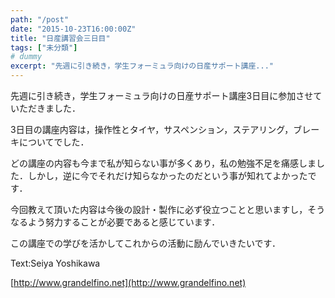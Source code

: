 ```yaml
---
path: "/post"
date: "2015-10-23T16:00:00Z"
title: "日産講習会三日目"
tags: ["未分類"]
# dummy
excerpt: "先週に引き続き，学生フォーミュラ向けの日産サポート講座..."
---
```




[](23-1.jpg)

先週に引き続き，学生フォーミュラ向けの日産サポート講座3日目に参加させていただきました．

3日目の講座内容は，操作性とタイヤ，サスペンション，ステアリング，ブレーキについてでした．

どの講座の内容も今まで私が知らない事が多くあり，私の勉強不足を痛感しました．しかし，逆に今でそれだけ知らなかったのだという事が知れてよかったです．

今回教えて頂いた内容は今後の設計・製作に必ず役立つことと思いますし，そうなるよう努力することが必要であると感じています．

この講座での学びを活かしてこれからの活動に励んでいきたいです．

Text:Seiya Yoshikawa

[http://www.grandelfino.net](http://www.grandelfino.net)

